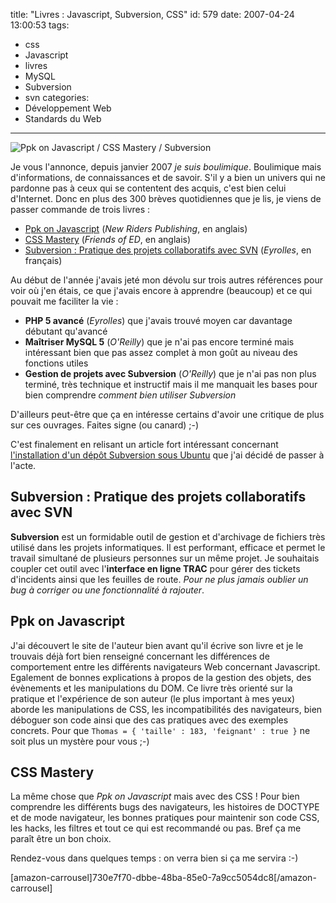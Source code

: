 title: "Livres : Javascript, Subversion, CSS"
id: 579
date: 2007-04-24 13:00:53
tags:
- css
- Javascript
- livres
- MySQL
- Subversion
- svn
categories:
- Développement Web
- Standards du Web
---

![Ppk on Javascript / CSS Mastery / Subversion](/images/2007/04/ppk-javascript-css-mastery-subversion.png)

Je vous l'annonce, depuis janvier 2007 _je suis boulimique_. Boulimique mais d'informations, de connaissances et de savoir. S'il y a bien un univers qui ne pardonne pas à ceux qui se contentent des acquis, c'est bien celui d'Internet. Donc en plus des 300 brèves quotidiennes que je lis, je viens de passer commande de trois livres :

*   [Ppk on Javascript](http://www.quirksmode.org/book/) (_New Riders Publishing_, en anglais)
*   [CSS Mastery](http://www.cssmastery.com/) (_Friends of ED_, en anglais)
*   [Subversion : Pratique des projets collaboratifs avec SVN](http://www.editions-eyrolles.com/Livre/9782212119190/subversion) (_Eyrolles_, en français)

<!--more-->

Au début de l'année j'avais jeté mon dévolu sur trois autres références pour voir où j'en étais, ce que j'avais encore à apprendre (beaucoup) et ce qui pouvait me faciliter la vie :

*   **PHP 5 avancé** (_Eyrolles_) que j'avais trouvé moyen car davantage débutant qu'avancé
*   **Maîtriser MySQL 5** (_O'Reilly_) que je n'ai pas encore terminé mais intéressant bien que pas assez complet à mon goût au niveau des fonctions utiles
*   **Gestion de projets avec Subversion** (_O'Reilly_) que je n'ai pas non plus terminé, très technique et instructif mais il me manquait les bases pour bien comprendre _comment bien utiliser Subversion_

D'ailleurs peut-être que ça en intéresse certains d'avoir une critique de plus sur ces ouvrages. Faites signe (ou canard) ;-)

C'est finalement en relisant un article fort intéressant concernant [l'installation d'un dépôt Subversion sous Ubuntu](http://www.biologeek.com/journal/index.php/installer-un-depot-subversion-sous-ubuntu) que j'ai décidé de passer à l'acte.

## Subversion : Pratique des projets collaboratifs avec SVN

**Subversion** est un formidable outil de gestion et d'archivage de fichiers très utilisé dans les projets informatiques. Il est performant, efficace et permet le travail simultané de plusieurs personnes sur un même projet. Je souhaitais coupler cet outil avec l'**interface en ligne TRAC** pour gérer des tickets d'incidents ainsi que les feuilles de route. _Pour ne plus jamais oublier un bug à corriger ou une fonctionnalité à rajouter_.

## Ppk on Javascript

J'ai découvert le site de l'auteur bien avant qu'il écrive son livre et je le trouvais déjà fort bien renseigné concernant les différences de comportement entre les différents navigateurs Web concernant Javascript. Egalement de bonnes explications à propos de la gestion des objets, des évènements et les manipulations du DOM. Ce livre très orienté sur la pratique et l'expérience de son auteur (le plus important à mes yeux) aborde les manipulations de CSS, les incompatibilités des navigateurs, bien déboguer son code ainsi que des cas pratiques avec des exemples concrets. Pour que `Thomas = { 'taille' : 183, 'feignant' : true }` ne soit plus un mystère pour vous ;-)

## CSS Mastery

La même chose que _Ppk on Javascript_ mais avec des CSS ! Pour bien comprendre les différents bugs des navigateurs, les histoires de DOCTYPE et de mode navigateur, les bonnes pratiques pour maintenir son code CSS, les hacks, les filtres et tout ce qui est recommandé ou pas. Bref ça me paraît être un bon choix.

Rendez-vous dans quelques temps : on verra bien si ça me servira :-)

[amazon-carrousel]730e7f70-dbbe-48ba-85e0-7a9cc5054dc8[/amazon-carrousel]